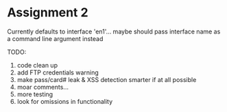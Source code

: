 Assignment 2
======

Currently defaults to interface 'en1'... maybe should pass interface name as a command line argument instead

TODO: 

1. code clean up
2. add FTP credentials warning 
2. make pass/card# leak & XSS detection smarter if at all possible
3. moar comments...
4. more testing
5. look for omissions in functionality
